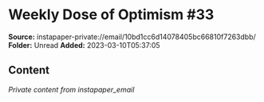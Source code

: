 # Weekly Dose of Optimism #33

**Source:** instapaper-private://email/10bd1cc6d14078405bc66810f7263dbb/
**Folder:** Unread
**Added:** 2023-03-10T05:37:05




## Content
*Private content from instapaper_email*
